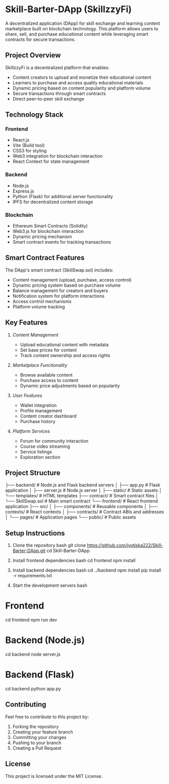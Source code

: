 # Skill-Barter-DApp (SkillzzyFi)

A decentralized application (DApp) for skill exchange and learning content marketplace built on blockchain technology. This platform allows users to share, sell, and purchase educational content while leveraging smart contracts for secure transactions.

## Project Overview

SkillzzyFi is a decentralized platform that enables:
- Content creators to upload and monetize their educational content
- Learners to purchase and access quality educational materials
- Dynamic pricing based on content popularity and platform volume
- Secure transactions through smart contracts
- Direct peer-to-peer skill exchange

## Technology Stack

### Frontend
- React.js
- Vite (Build tool)
- CSS3 for styling
- Web3 integration for blockchain interaction
- React Context for state management

### Backend
- Node.js
- Express.js
- Python (Flask) for additional server functionality
- IPFS for decentralized content storage

### Blockchain
- Ethereum Smart Contracts (Solidity)
- Web3.js for blockchain interaction
- Dynamic pricing mechanism
- Smart contract events for tracking transactions

## Smart Contract Features

The DApp's smart contract (SkillSwap.sol) includes:
- Content management (upload, purchase, access control)
- Dynamic pricing system based on purchase volume
- Balance management for creators and buyers
- Notification system for platform interactions
- Access control mechanisms
- Platform volume tracking

## Key Features

1. *Content Management*
   - Upload educational content with metadata
   - Set base prices for content
   - Track content ownership and access rights

2. *Marketplace Functionality*
   - Browse available content
   - Purchase access to content
   - Dynamic price adjustments based on popularity

3. *User Features*
   - Wallet integration
   - Profile management
   - Content creator dashboard
   - Purchase history

4. *Platform Services*
   - Forum for community interaction
   - Course video streaming
   - Service listings
   - Exploration section

## Project Structure


├── backend/               # Node.js and Flask backend servers
│   ├── app.py            # Flask application
│   ├── server.js         # Node.js server
│   ├── static/           # Static assets
│   └── templates/        # HTML templates
├── contract/             # Smart contract files
│   └── SkillSwap.sol     # Main smart contract
└── frontend/            # React frontend application
    ├── src/
    │   ├── components/   # Reusable components
    │   ├── contexts/     # React contexts
    │   ├── contracts/    # Contract ABIs and addresses
    │   └── pages/        # Application pages
    └── public/           # Public assets


## Setup Instructions

1. Clone the repository
bash
git clone https://github.com/jyotiska222/Skill-Barter-DApp.git
cd Skill-Barter-DApp


2. Install frontend dependencies
bash
cd frontend
npm install


3. Install backend dependencies
bash
cd ../backend
npm install
pip install -r requirements.txt


4. Start the development servers
bash
# Frontend
cd frontend
npm run dev

# Backend (Node.js)
cd backend
node server.js

# Backend (Flask)
cd backend
python app.py


## Contributing

Feel free to contribute to this project by:
1. Forking the repository
2. Creating your feature branch
3. Committing your changes
4. Pushing to your branch
5. Creating a Pull Request

## License

This project is licensed under the MIT License.
